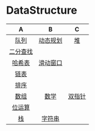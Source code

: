 # DataStructure

A | B | C
:----:| :-----: | :------:   
[队列](队列.md)| [动态规划](动态规划.md)| [堆](堆.md)
[二分查找](二分查找.md)|  |
[哈希表](哈希表.md)| [滑动窗口](滑动窗口.md)| 
[链表](链表.md)|  | 
[排序](排序.md)|  | 
[数组](数组.md)| [数学](数学.md)| [双指针](双指针.md)
[位运算](位运算.md)|  | 
[栈](栈.md)| [字符串](字符串.md)| 







 

















